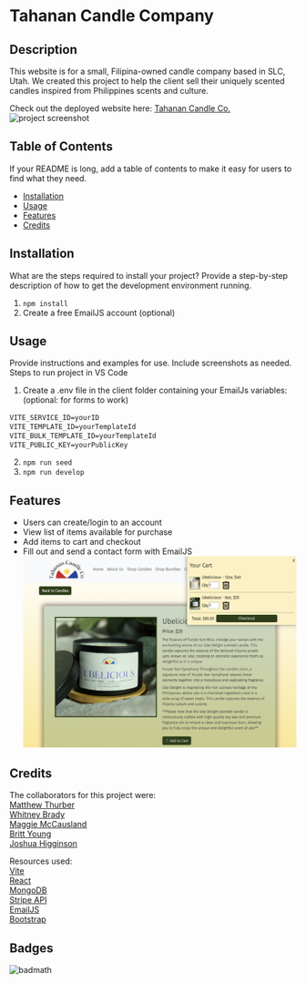 # Tahanan Candle Company

## Description
This website is for a small, Filipina-owned candle company based in SLC, Utah. We created this project to help the client sell their uniquely scented candles inspired from Philippines scents and culture.  

Check out the deployed website here: [Tahanan Candle Co.](https://tcc-v10.onrender.com/)  
![project screenshot](./project-screenshot.png)  

## Table of Contents
If your README is long, add a table of contents to make it easy for users to find what they need.

- [Installation](#installation)
- [Usage](#usage)
- [Features](#features)
- [Credits](#credits)

## Installation
What are the steps required to install your project? Provide a step-by-step description of how to get the development environment running. 
1. ```npm install```
2. Create a free EmailJS account (optional)

## Usage
Provide instructions and examples for use. Include screenshots as needed. 
Steps to run project in VS Code  
1. Create a .env file in the client folder containing your EmailJs variables: (optional: for forms to work)  
```
VITE_SERVICE_ID=yourID
VITE_TEMPLATE_ID=yourTemplateId
VITE_BULK_TEMPLATE_ID=yourTemplateId
VITE_PUBLIC_KEY=yourPublicKey
```
2. ```npm run seed```  
3. ```npm run develop```

## Features
- Users can create/login to an account
- View list of items available for purchase
- Add items to cart and checkout
- Fill out and send a contact form with EmailJS
![project screenshot](./project-cart-screenshot.png)  


## Credits
The collaborators for this project were:  
[Matthew Thurber](https://github.com/mjthurber)  
[Whitney Brady](https://github.com/whitbreezy)  
[Maggie McCausland](https://github.com/maggiemcc)  
[Britt Young](https://github.com/britt-young)  
[Joshua Higginson](https://github.com/joshhigg)  

Resources used:  
[Vite](https://vitejs.dev/)  
[React](https://react.dev/)  
[MongoDB](https://www.mongodb.com/cloud/atlas/lp/try4?utm_source=google&utm_campaign=search_gs_pl_evergreen_atlas_core_retarget-brand_gic-null_amers-us-ca_ps-all_desktop_eng_lead&utm_term=mongodb&utm_medium=cpc_paid_search&utm_ad=e&utm_ad_campaign_id=14291004479&adgroup=128837427347&cq_cmp=14291004479&gad_source=1&gclid=CjwKCAiA2pyuBhBKEiwApLaIO0HgUGyKWTUCayi8S-rPK1kT-YgZnI8Qeyho2lEpH_lRDzd1RhmP5RoCtUgQAvD_BwE)  
[Stripe API](https://stripe.com/?utm_campaign=US_en_Search_Brand_Stripe_EXA-20839462206&utm_medium=cpc&utm_source=google&ad_content=683853401230&utm_term=stripe&utm_matchtype=e&utm_adposition=&utm_device=c&gclid=CjwKCAiAq4KuBhA6EiwArMAw1B2GTnrG-Diq8pq2zqL69774qetU9jgaNNUojmnhZzAUoF8WQdOv-xoC1DgQAvD_BwE)  
[EmailJS](https://www.emailjs.com/)  
[Bootstrap](https://getbootstrap.com/)


## Badges
![badmath](https://img.shields.io/github/languages/top/lernantino/badmath)
